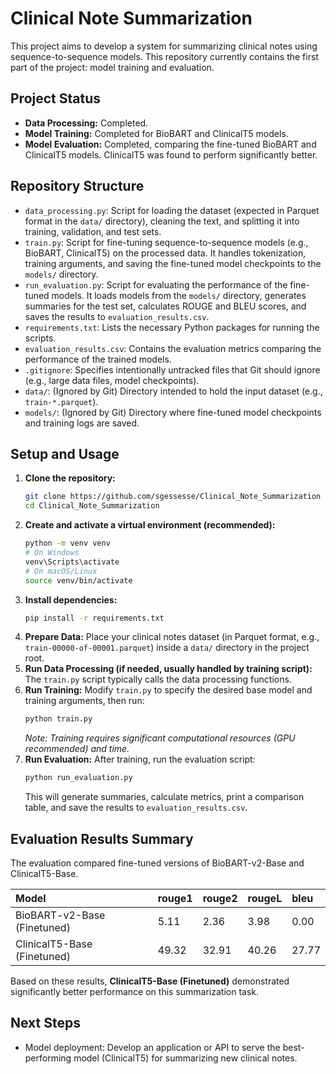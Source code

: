 # Clinical Note Summarization

This project aims to develop a system for summarizing clinical notes using sequence-to-sequence models. This repository currently contains the first part of the project: model training and evaluation.

## Project Status

*   **Data Processing:** Completed.
*   **Model Training:** Completed for BioBART and ClinicalT5 models.
*   **Model Evaluation:** Completed, comparing the fine-tuned BioBART and ClinicalT5 models. ClinicalT5 was found to perform significantly better.

## Repository Structure

*   `data_processing.py`: Script for loading the dataset (expected in Parquet format in the `data/` directory), cleaning the text, and splitting it into training, validation, and test sets.
*   `train.py`: Script for fine-tuning sequence-to-sequence models (e.g., BioBART, ClinicalT5) on the processed data. It handles tokenization, training arguments, and saving the fine-tuned model checkpoints to the `models/` directory.
*   `run_evaluation.py`: Script for evaluating the performance of the fine-tuned models. It loads models from the `models/` directory, generates summaries for the test set, calculates ROUGE and BLEU scores, and saves the results to `evaluation_results.csv`.
*   `requirements.txt`: Lists the necessary Python packages for running the scripts.
*   `evaluation_results.csv`: Contains the evaluation metrics comparing the performance of the trained models.
*   `.gitignore`: Specifies intentionally untracked files that Git should ignore (e.g., large data files, model checkpoints).
*   `data/`: (Ignored by Git) Directory intended to hold the input dataset (e.g., `train-*.parquet`).
*   `models/`: (Ignored by Git) Directory where fine-tuned model checkpoints and training logs are saved.

## Setup and Usage

1.  **Clone the repository:**
    ```bash
    git clone https://github.com/sgessesse/Clinical_Note_Summarization
    cd Clinical_Note_Summarization
    ```
2.  **Create and activate a virtual environment (recommended):**
    ```bash
    python -m venv venv
    # On Windows
    venv\Scripts\activate
    # On macOS/Linux
    source venv/bin/activate
    ```
3.  **Install dependencies:**
    ```bash
    pip install -r requirements.txt
    ```
4.  **Prepare Data:** Place your clinical notes dataset (in Parquet format, e.g., `train-00000-of-00001.parquet`) inside a `data/` directory in the project root.
5.  **Run Data Processing (if needed, usually handled by training script):** The `train.py` script typically calls the data processing functions.
6.  **Run Training:** Modify `train.py` to specify the desired base model and training arguments, then run:
    ```bash
    python train.py
    ```
    *Note: Training requires significant computational resources (GPU recommended) and time.*
7.  **Run Evaluation:** After training, run the evaluation script:
    ```bash
    python run_evaluation.py
    ```
    This will generate summaries, calculate metrics, print a comparison table, and save the results to `evaluation_results.csv`.

## Evaluation Results Summary

The evaluation compared fine-tuned versions of BioBART-v2-Base and ClinicalT5-Base.

| Model                       | rouge1  | rouge2  | rougeL  | bleu    |
| :-------------------------- | :------ | :------ | :------ | :------ |
| BioBART-v2-Base (Finetuned) | 5.11    | 2.36    | 3.98    | 0.00    |
| ClinicalT5-Base (Finetuned) | 49.32   | 32.91   | 40.26   | 27.77   |

Based on these results, **ClinicalT5-Base (Finetuned)** demonstrated significantly better performance on this summarization task.

## Next Steps

*   Model deployment: Develop an application or API to serve the best-performing model (ClinicalT5) for summarizing new clinical notes.
